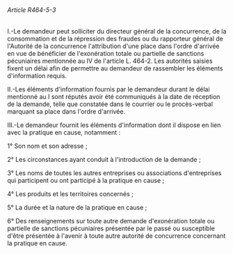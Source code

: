 ###### Article R464-5-3

I.-Le demandeur peut solliciter du directeur général de la concurrence, de la consommation et de la répression des fraudes ou du rapporteur général de l'Autorité de la concurrence l'attribution d'une place dans l'ordre d'arrivée en vue de bénéficier de l'exonération totale ou partielle de sanctions pécuniaires mentionnée au IV de l'article L. 464-2. Les autorités saisies fixent un délai afin de permettre au demandeur de rassembler les éléments d'information requis.

II.-Les éléments d'information fournis par le demandeur durant le délai mentionné au I sont réputés avoir été communiqués à la date de réception de la demande, telle que constatée dans le courrier ou le procès-verbal marquant sa place dans l'ordre d'arrivée.

III.-Le demandeur fournit les éléments d'information dont il dispose en lien avec la pratique en cause, notamment :

1° Son nom et son adresse ;

2° Les circonstances ayant conduit à l'introduction de la demande ;

3° Les noms de toutes les autres entreprises ou associations d'entreprises qui participent ou ont participé à la pratique en cause ;

4° Les produits et les territoires concernés ;

5° La durée et la nature de la pratique en cause ;

6° Des renseignements sur toute autre demande d'exonération totale ou partielle de sanctions pécuniaires présentée par le passé ou susceptible d'être présentée à l'avenir à toute autre autorité de concurrence concernant la pratique en cause.

